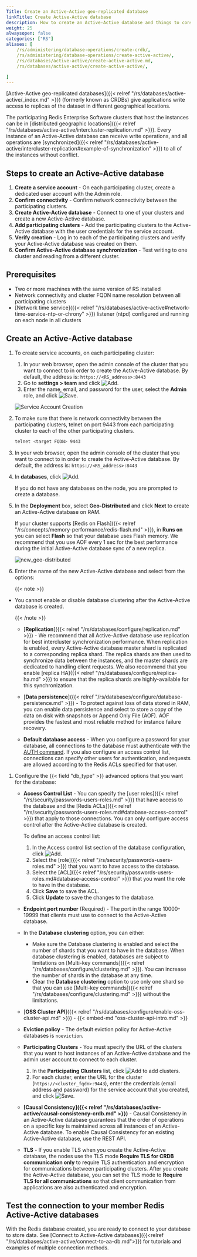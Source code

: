 ```yaml
---
Title: Create an Active-Active geo-replicated database
linkTitle: Create Active-Active database
description: How to create an Active-Active database and things to consider when setting it up.
weight: 25
alwaysopen: false
categories: ["RS"]
aliases: [
    /rs/administering/database-operations/create-crdb/,
    /rs/administering/database-operations/create-active-active/,
    /rs/databases/active-active/create-active-active.md,
    /rs/databases/active-active/create-active-active/,

]
---
```

[Active-Active geo-replicated databases]({{< relref "/rs/databases/active-active/_index.md" >}}) (formerly known as CRDBs) give applications write access
to replicas of the dataset in different geographical locations.

The participating Redis Enterprise Software clusters that host the instances can be in [distributed geographic locations]({{< relref "/rs/databases/active-active/intercluster-replication.md" >}}).
Every instance of an Active-Active database can receive write operations, and all operations are [synchronized]({{< relref "/rs/databases/active-active/intercluster-replication#example-of-synchronization" >}}) to all of the instances without conflict.

## Steps to create an Active-Active database

1. **Create a service account** - On each participating cluster, create a dedicated user account with the Admin role.
1. **Confirm connectivity** - Confirm network connectivity between the participating clusters.
1. **Create Active-Active database** - Connect to one of your clusters and create a new Active-Active database.
1. **Add participating clusters** - Add the participating clusters to the Active-Active database with the user credentials for the service account.
1. **Verify creation** - Log in to each of the participating clusters and verify your Active-Active database was created on them.
1. **Confirm Active-Active database synchronization** - Test writing to one cluster and reading from a different cluster.

## Prerequisites

- Two or more machines with the same version of RS installed
- Network connectivity and cluster FQDN name resolution between all participating clusters
- [Network time service]({{< relref "/rs/databases/active-active#network-time-service-ntp-or-chrony" >}}) listener (ntpd) configured and running on each node in all clusters

## Create an Active-Active database

1. To create service accounts, on each participating cluster:

    1. In your web browser, open the admin console of the cluster that you want to connect to in order to create the Active-Active database.
        By default, the address is: `https://<RS_address>:8443`
    1. Go to **settings > team** and click ![Add](/images/rs/icon_add.png#no-click "Add").
    1. Enter the name, email, and password for the user, select the **Admin** role, and click ![Save](/images/rs/icon_save.png#no-click "Save").

    ![Service Account Creation](/images/rs/create-service-account.png)

1. To make sure that there is network connectivity between the participating clusters,
    telnet on port 9443 from each participating cluster to each of the other participating clusters.

    ```sh
    telnet <target FQDN> 9443
    ```

1. In your web browser, open the admin console of the cluster that you want to connect to in order to create the Active-Active database.
    By default, the address is: `https://<RS_address>:8443`

1. In **databases**, click ![Add](/images/rs/icon_add.png#no-click "Add").

    If you do not have any databases on the node, you are prompted to create a database.

1. In the **Deployment** box, select **Geo-Distributed** and click **Next** to create an Active-Active database on RAM.

    If your cluster supports [Redis on Flash]({{< relref "/rs/concepts/memory-performance/redis-flash.md" >}}),
    in **Runs on** you can select **Flash** so that your database uses Flash memory. We recommend that you use AOF every 1 sec
    for the best performance during the initial Active-Active database sync of a new replica.

    ![new_geo-distributed](/images/rs/new_geo-distrbuted.png)

1. Enter the name of the new Active-Active database and select from the options:

    {{< note >}}

- You cannot enable or disable database clustering after the Active-Active database is created.

    {{< /note >}}

    - [**Replication**]({{< relref "/rs/databases/configure/replication.md" >}}) - We recommend that all Active-Active database use replication for best intercluster synchronization performance.
        When replication is enabled, every Active-Active database master shard is replicated to a corresponding replica shard. The replica shards are then used to synchronize data between the instances, and the master shards are dedicated to handling client requests.
        We also recommend that you enable [replica HA]({{< relref "/rs/databases/configure/replica-ha.md" >}}) to ensure that the replica shards are highly-available for this synchronization.

    - [**Data persistence**]({{< relref "/rs/databases/configure/database-persistence.md" >}}) -
        To protect against loss of data stored in RAM,
        you can enable data persistence and select to store a copy of the data on disk with snapshots or Append Only File (AOF).
        AOF provides the fastest and most reliable method for instance failure recovery.

    - **Default database access** - When you configure a password for your database,
        all connections to the database must authenticate with the [AUTH command](https://redis.io/commands/auth).
        If you also configure an access control list, connections can specify other users for authentication,
        and requests are allowed according to the Redis ACLs specified for that user.

1. Configure the {{< field "db_type" >}} advanced options that you want for the database:

    - **Access Control List** - You can specify the [user roles]({{< relref "/rs/security/passwords-users-roles.md" >}}) that have access to the database
        and the [Redis ACLs]({{< relref "/rs/security/passwords-users-roles.md#database-access-control" >}}) that apply to those connections.
        You can only configure access control after the Active-Active database is created.

        To define an access control list:

        1. In the Access control list section of the database configuration, click ![Add](/images/rs/icon_add.png#no-click "Add").
        1. Select the [role]({{< relref "/rs/security/passwords-users-roles.md" >}}) that you want to have access to the database.
        1. Select the [ACL]({{< relref "/rs/security/passwords-users-roles.md#database-access-control" >}}) that you want the role to have in the database.
        1. Click **Save** to save the ACL.
        1. Click **Update** to save the changes to the database.

    - **Endpoint port number** (Required) - The port in the range 10000-19999 that clients must use to connect to the Active-Active database.

    - In the **Database clustering** option, you can either:

        - Make sure the Database clustering is enabled and select the number of shards
        that you want to have in the database. When database clustering is enabled,
        databases are subject to limitations on [Multi-key commands]({{< relref "/rs/databases/configure/clustering.md" >}}).
        You can increase the number of shards in the database at any time.
        - Clear the **Database clustering** option to use only one shard so that you
        can use [Multi-key commands]({{< relref "/rs/databases/configure/clustering.md" >}})
        without the limitations.

    - [**OSS Cluster API**]({{< relref "/rs/databases/configure/enable-oss-cluster-api.md" >}}) - {{< embed-md "oss-cluster-api-intro.md"  >}}

    - **Eviction policy** - The default eviction policy for Active-Active databases is `noeviction`.

    - **Participating Clusters** - You must specify the URL of the clusters that you want to
        host instances of an Active-Active database and the admin user account to connect to each cluster.
        1. In the **Participating Clusters** list, click ![Add](/images/rs/icon_add.png#no-click "Add") to add clusters.
        1. For each cluster, enter the URL for the cluster (`https://<cluster_fqdn>:9443`),
            enter the credentials (email address and password) for the service account that you created, and click ![Save](/images/rs/icon_save.png#no-click "Save").

    - **[Causal Consistency]({{< relref "/rs/databases/active-active/causal-consistency-crdb.md" >}})** -
        Causal Consistency in an Active-Active database guarantees that the order of operations
        on a specific key is maintained across all instances of an Active-Active database.
        To enable Causal Consistency for an existing Active-Active database, use the REST API.

    - **TLS** - If you enable TLS when you create the Active-Active database,
        the nodes use the TLS mode **Require TLS for CRDB communication only**
        to require TLS authentication and encryption for communications between participating clusters.
        After you create the Active-Active database, you can set the TLS mode to **Require TLS for all communications**
        so that client communication from applications are also authenticated and encryption.

## Test the connection to your member Redis Active-Active databases

With the Redis database created, you are ready to connect to your
database to store data. See [Connect to Active-Active databases]({{<relref "/rs/databases/active-active/connect-to-aa-db.md">}}) for tutorials and examples of multiple connection methods.

